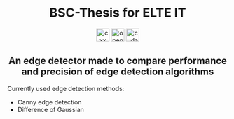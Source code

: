 <h1 align=center>BSC-Thesis for ELTE IT</h1>
<div style="text-align:center">
<img src="https://img.shields.io/badge/-C++-333333?style=flat-square&logo=c%2B%2B" alt="cxx" height="30"/>
<img src="https://img.shields.io/badge/-OpenGL-333333?style=flat-square&logo=opengl" alt="opengl"  height="30"/>
<img src="https://img.shields.io/badge/-Cuda-333333?style=flat-square&logo=nvidia" alt="cuda"  height="30"/>
</div>
<h2 align=center> An edge detector made to compare performance and precision of edge detection algorithms</h2>

Currently used edge detection methods:

- Canny edge detection
- Difference of Gaussian
